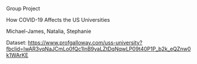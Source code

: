 Group Project

How COVID-19 Affects the US Universities

Michael-James, Natalia, Stephanie

Dataset: https://www.profgalloway.com/uss-university?fbclid=IwAR3vqNaJCmLo0fQc1lnB9yaLZtDqNqwLP09t40P1P_b2k_eQZnw0k1WArKE